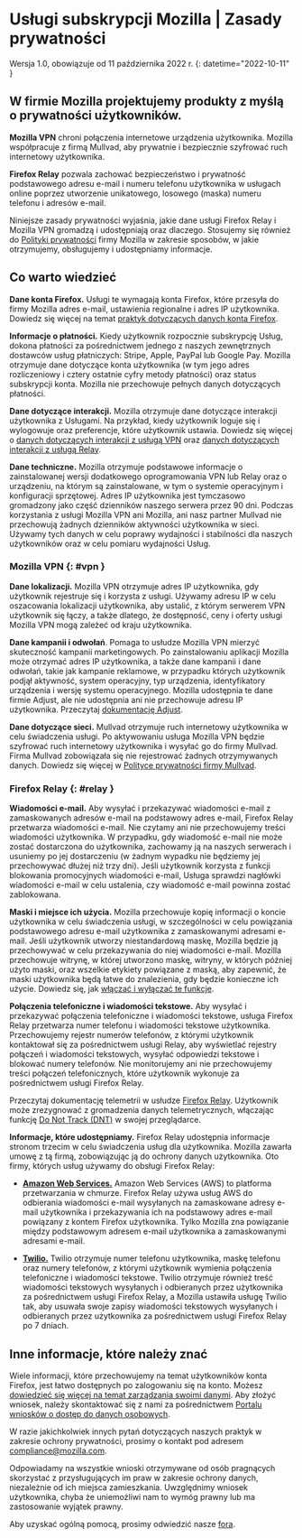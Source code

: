 ﻿# Usługi subskrypcji Mozilla | Zasady prywatności

Wersja 1.0, obowiązuje od 11 października 2022 r.
{: datetime="2022-10-11" }

## W firmie Mozilla projektujemy produkty z myślą o prywatności użytkowników.

__Mozilla VPN__ chroni połączenia internetowe urządzenia użytkownika. Mozilla współpracuje z firmą Mullvad, aby prywatnie i bezpiecznie szyfrować ruch internetowy użytkownika.

__Firefox Relay__ pozwala zachować bezpieczeństwo i prywatność podstawowego adresu e-mail i numeru telefonu użytkownika w usługach online poprzez utworzenie unikatowego, losowego (maska) numeru telefonu i adresów e-mail.

Niniejsze zasady prywatności wyjaśnia, jakie dane usługi Firefox Relay i Mozilla VPN gromadzą i udostępniają oraz dlaczego. Stosujemy się również do [Polityki prywatności](https://www.mozilla.org/privacy/) firmy Mozilla w zakresie sposobów, w jakie otrzymujemy, obsługujemy i udostępniamy informacje.

## Co warto wiedzieć

__Dane konta Firefox.__ Usługi te wymagają konta Firefox, które przesyła do firmy Mozilla adres e-mail, ustawienia regionalne i adres IP użytkownika. Dowiedz się więcej na temat [praktyk dotyczących danych konta Firefox](https://www.mozilla.org/privacy/firefox/#firefox-accounts-join-firefox).

__Informacje o płatności.__ Kiedy użytkownik rozpocznie subskrypcję Usług, dokona płatności za pośrednictwem jednego z naszych zewnętrznych dostawców usług płatniczych: Stripe, Apple, PayPal lub Google Pay. Mozilla otrzymuje dane dotyczące konta użytkownika (w tym jego adres rozliczeniowy i cztery ostatnie cyfry metody płatności) oraz status subskrypcji konta. Mozilla nie przechowuje pełnych danych dotyczących płatności.

__Dane dotyczące interakcji.__ Mozilla otrzymuje dane dotyczące interakcji użytkownika z Usługami. Na przykład, kiedy użytkownik loguje się i wylogowuje oraz preferencje, które użytkownik ustawia. Dowiedz się więcej o [danych dotyczących interakcji z usługą VPN](https://dictionary.telemetry.mozilla.org/apps/mozilla_vpn) oraz [danych dotyczących interakcji z usługą Relay](https://github.com/mozilla/fx-private-relay/blob/main/METRICS.md).

__Dane techniczne.__ Mozilla otrzymuje podstawowe informacje o zainstalowanej wersji dodatkowego oprogramowania VPN lub Relay oraz o urządzeniu, na którym są zainstalowane, w tym o systemie operacyjnym i konfiguracji sprzętowej. Adres IP użytkownika jest tymczasowo gromadzony jako część dzienników naszego serwera przez 90 dni. Podczas korzystania z usługi Mozilla VPN ani Mozilla, ani nasz partner Mullvad nie przechowują żadnych dzienników aktywności użytkownika w sieci.
Używamy tych danych w celu poprawy wydajności i stabilności dla naszych użytkowników oraz w celu pomiaru wydajności Usług.

### Mozilla VPN {: #vpn }

__Dane lokalizacji.__ Mozilla VPN otrzymuje adres IP użytkownika, gdy użytkownik rejestruje się i korzysta z usługi. Używamy adresu IP w celu oszacowania lokalizacji użytkownika, aby ustalić, z którym serwerem VPN użytkownik się łączy, a także dlatego, że dostępność, ceny i oferty usługi Mozilla VPN mogą zależeć od kraju użytkownika.

__Dane kampanii i odwołań__. Pomaga to usłudze Mozilla VPN mierzyć skuteczność kampanii marketingowych. Po zainstalowaniu aplikacji Mozilla może otrzymać adres IP użytkownika, a także dane kampanii i dane odwołań, takie jak kampanie reklamowe, w przypadku których użytkownik podjął aktywność, system operacyjny, typ urządzenia, identyfikatory urządzenia i wersję systemu operacyjnego. Mozilla udostępnia te dane firmie Adjust, ale nie udostępnia ani nie przechowuje adresu IP użytkownika. Przeczytaj [dokumentację Adjust](https://github.com/mozilla-mobile/mozilla-vpn-client/blob/main/src/shared/adjust/adjust.md).

__Dane dotyczące sieci.__ Mullvad otrzymuje ruch internetowy użytkownika w celu świadczenia usługi. Po aktywowaniu usługa Mozilla VPN będzie szyfrować ruch internetowy użytkownika i wysyłać go do firmy Mullvad. Firma Mullvad zobowiązała się nie rejestrować żadnych otrzymywanych danych. Dowiedz się więcej w [Polityce prywatności firmy Mullvad](https://mullvad.net/help/no-logging-data-policy/).

### Firefox Relay {: #relay }

__Wiadomości e-mail.__ Aby wysyłać i przekazywać wiadomości e-mail z zamaskowanych adresów e-mail na podstawowy adres e-mail, Firefox Relay przetwarza wiadomości e-mail. Nie czytamy ani nie przechowujemy treści wiadomości użytkownika. W przypadku, gdy wiadomość e-mail nie może zostać dostarczona do użytkownika, zachowamy ją na naszych serwerach i usuniemy po jej dostarczeniu (w żadnym wypadku nie będziemy jej przechowywać dłużej niż trzy dni). Jeśli użytkownik korzysta z funkcji blokowania promocyjnych wiadomości e-mail, Usługa sprawdzi nagłówki wiadomości e-mail w celu ustalenia, czy wiadomość e-mail powinna zostać zablokowana.

__Maski i miejsce ich użycia.__ Mozilla przechowuje kopię informacji o koncie użytkownika w celu świadczenia usługi, w szczególności w celu powiązania podstawowego adresu e-mail użytkownika z zamaskowanymi adresami e-mail. Jeśli użytkownik utworzy niestandardową maskę, Mozilla będzie ją przechowywać w celu przekazywania do niej wiadomości e-mail. Mozilla przechowuje witrynę, w której utworzono maskę, witryny, w których później użyto maski, oraz wszelkie etykiety powiązane z maską, aby zapewnić, że maski użytkownika będą łatwe do znalezienia, gdy będzie konieczne ich użycie. Dowiedz się, jak [włączać i wyłączać te funkcje](https://relay.firefox.com/faq).

__Połączenia telefoniczne i wiadomości tekstowe.__ Aby wysyłać i przekazywać połączenia telefoniczne i wiadomości tekstowe, usługa Firefox Relay przetwarza numer telefonu i wiadomości tekstowe użytkownika. Przechowujemy rejestr numerów telefonów, z którymi użytkownik kontaktował się za pośrednictwem usługi Relay, aby wyświetlać rejestry połączeń i wiadomości tekstowych, wysyłać odpowiedzi tekstowe i blokować numery telefonów. Nie monitorujemy ani nie przechowujemy treści połączeń telefonicznych, które użytkownik wykonuje za pośrednictwem usługi Firefox Relay.

Przeczytaj dokumentację telemetrii w usłudze [Firefox Relay](https://github.com/mozilla/fx-private-relay/blob/main/METRICS.md). Użytkownik może zrezygnować z gromadzenia danych telemetrycznych, włączając funkcję [Do Not Track (DNT)](https://support.mozilla.org/kb/how-do-i-turn-do-not-track-feature) w swojej przeglądarce.

__Informacje, które udostępniamy.__ Firefox Relay udostępnia informacje stronom trzecim w celu świadczenia usług dla użytkownika. Mozilla zawarła umowę z tą firmą, zobowiązując ją do ochrony danych użytkownika. Oto firmy, których usług używamy do obsługi Firefox Relay:

* __[Amazon Web Services.](https://aws.amazon.com/privacy/)__ Amazon Web Services (AWS) to platforma przetwarzania w chmurze. Firefox Relay używa usług AWS do odbierania wiadomości e-mail wysyłanych na zamaskowane adresy e-mail użytkownika i przekazywania ich na podstawowy adres e-mail powiązany z kontem Firefox użytkownika. Tylko Mozilla zna powiązanie między podstawowym adresem e-mail użytkownika a zamaskowanymi adresami e-mail.

* __[Twilio.](https://www.twilio.com)__ Twilio otrzymuje numer telefonu użytkownika, maskę telefonu oraz numery telefonów, z którymi użytkownik wymienia połączenia telefoniczne i wiadomości tekstowe. Twilio otrzymuje również treść wiadomości tekstowych wysyłanych i odbieranych przez użytkownika za pośrednictwem usługi Firefox Relay, a Mozilla ustawiła usługę Twilio tak, aby usuwała swoje zapisy wiadomości tekstowych wysyłanych i odbieranych przez użytkownika za pośrednictwem usługi Firefox Relay po 7 dniach.

## Inne informacje, które należy znać

Wiele informacji, które przechowujemy na temat użytkowników konta Firefox, jest łatwo dostępnych po zalogowaniu się na konto. Możesz [dowiedzieć się więcej na temat zarządzania swoimi danymi](https://support.mozilla.org/products/privacy-and-security/user-control). Aby złożyć wniosek, należy skontaktować się z nami za pośrednictwem [Portalu wniosków o dostęp do danych osobowych](https://privacyportal.onetrust.com/webform/1350748f-7139-405c-8188-22740b3b5587/4ba08202-2ede-4934-a89e-f0b0870f95f0).

W razie jakichkolwiek innych pytań dotyczących naszych praktyk w zakresie ochrony prywatności, prosimy o kontakt pod adresem compliance@mozilla.com.

Odpowiadamy na wszystkie wnioski otrzymywane od osób pragnących skorzystać z przysługujących im praw w zakresie ochrony danych, niezależnie od ich miejsca zamieszkania. Uwzględnimy wniosek użytkownika, chyba że uniemożliwi nam to wymóg prawny lub ma zastosowanie wyjątek prawny.

Aby uzyskać ogólną pomocą, prosimy odwiedzić nasze [fora](https://support.mozilla.org/).
